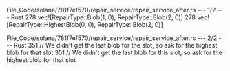 File_Code/solana/781f7ef570/repair_service/repair_service_after.rs --- 1/2 --- Rust
278                 vec![RepairType::Blob(1, 0), RepairType::Blob(2, 0)]                                                                                     278                 vec![RepairType::HighestBlob(0, 0), RepairType::Blob(2, 0)]

File_Code/solana/781f7ef570/repair_service/repair_service_after.rs --- 2/2 --- Rust
351             // We didn't get the last blob for the slot, so ask for the highest blob for that slot                                                       351             // We didn't get the last blob for this slot, so ask for the highest blob for that slot

